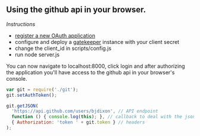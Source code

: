 Using the github api in your browser.
-------------------------------------

*Instructions*

* [register a new OAuth application](https://github.com/settings/applications/new)
* configure and deploy a [gatekeeper](https://github.com/prose/gatekeeper) instance with your client secret
* change the client_id in scripts/config.js
* run node server.js

You can now navigate to localhost:8000, click login and after authorizing the application you'll have access to the github api in your browser's console.

```javascript
var git = require('./git');
git.setAuthToken();

git.getJSON(
  'https://api.github.com/users/bjdixon', // API endpoint
  function () { console.log(this); }, // callback to deal with the json response
  { Authorization: 'token ' + git.token } // headers
);
```
